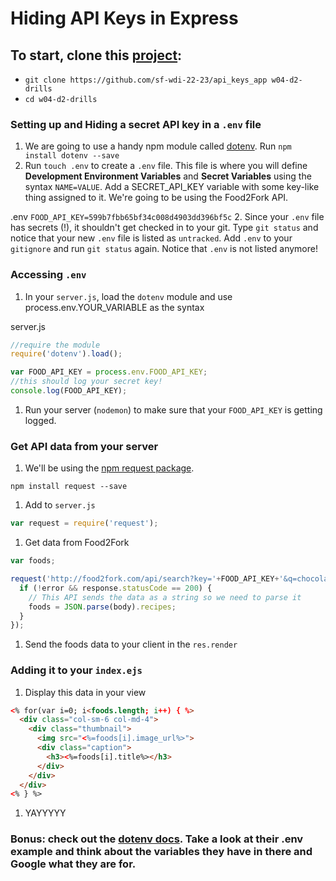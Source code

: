 # Hiding API Keys in Express

## To start, clone this [project]('https://github.com/sf-wdi-22-23/api_keys_app'):
- `git clone https://github.com/sf-wdi-22-23/api_keys_app w04-d2-drills`
- `cd w04-d2-drills`

### Setting up and Hiding a secret API key in a ```.env``` file

1. We are going to use a handy npm module called [dotenv]('https://www.npmjs.com/package/dotenv'). Run ```npm install dotenv --save```
1. Run ```touch .env``` to create a `.env` file. This file is where you will define **Development Environment Variables** and **Secret Variables** using the syntax ```NAME=VALUE```. Add a SECRET_API_KEY variable with some key-like thing assigned to it. We're going to be using the Food2Fork API.

  .env
    ```
    FOOD_API_KEY=599b7fbb65bf34c008d4903dd396bf5c
    ```
2. Since your `.env` file has secrets (!), it shouldn't get checked in to your git. Type `git status` and notice that your  new `.env` file is listed as `untracked`. Add `.env` to your `gitignore` and run `git status` again. Notice that `.env` is not listed anymore!

### Accessing ```.env```

1. In your `server.js`, load the `dotenv` module and use process.env.YOUR_VARIABLE as the syntax

  server.js
  ```js
  //require the module
  require('dotenv').load();

  var FOOD_API_KEY = process.env.FOOD_API_KEY;
  //this should log your secret key!
  console.log(FOOD_API_KEY);
  ```

1. Run your server (`nodemon`) to make sure that your `FOOD_API_KEY` is getting logged.


### Get API data from your server
1. We'll be using the [npm request package]('https://www.npmjs.com/package/request').
  ```
  npm install request --save
  ```
1. Add to `server.js`
  ```js
  var request = require('request');
  ```
1. Get data from Food2Fork
  ```js
  var foods;

  request('http://food2fork.com/api/search?key='+FOOD_API_KEY+'&q=chocolate', function (error, response, body) {
    if (!error && response.statusCode == 200) {
      // This API sends the data as a string so we need to parse it
      foods = JSON.parse(body).recipes;
    }
  });
  ```
1. Send the foods data to your client in the `res.render`

### Adding it to your `index.ejs`
1. Display this data in your view
  ```html
  <% for(var i=0; i<foods.length; i++) { %>
    <div class="col-sm-6 col-md-4">
      <div class="thumbnail">
        <img src="<%=foods[i].image_url%>">
        <div class="caption">
          <h3><%=foods[i].title%></h3>
        </div>
      </div>
    </div>
  <% } %>
  ```
1. YAYYYYY

### Bonus: check out the [dotenv docs](https://www.npmjs.com/package/dotenv). Take a look at their .env example and think about the variables they have in there and Google what they are for.
